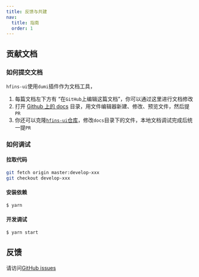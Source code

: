 ```yaml
---
title: 反馈与共建
nav:
  title: 指南
  order: 1
---
```


## 贡献文档
### 如何提交文档

`hfins-ui`使用`dumi`插件作为文档工具，

1. 每篇文档左下方有 “在`GitHub`上编辑这篇文档”，你可以通过这里进行文档修改
2. 打开 [Github 上的 docs](https://github.com/hfins/hfins-ui/tree/master/docs) 目录，用文件编辑器新建、修改、预览文件，然后提`PR`
3. 你还可以克隆[`hfins-ui`仓库](https://github.com/hfins/hfins-ui)，修改`docs`目录下的文件，本地文档调试完成后统一提`PR`

### 如何调试

#### 拉取代码
```bash
git fetch origin master:develop-xxx
git checkout develop-xxx
```
#### 安装依赖

```bash
$ yarn
```

#### 开发调试

```bash
$ yarn start
```

## 反馈

请访问[GitHub issues](https://github.com/hfins/hfins-ui/issues/new/choose)

